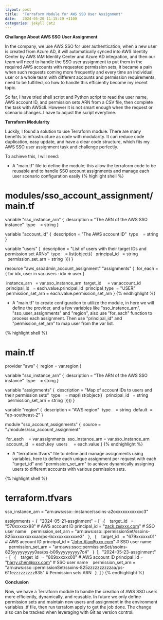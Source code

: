 ```yaml
---
layout: post
title:  "Terraform Module for AWS SSO User Assignment"
date:   2024-05-20 11:15:29 +1100
categories: jekyll Cat2
---
```


<b> Challange About AWS SSO User Assignment</b>

In the company, we use AWS SSO for user authentication; when a new user is created from Azure AD, it will automatically synced into AWS Identity Center by AWS IAM Identity Center  and Azure AD integration, and then our team will need to handle the SSO user assignment to put them in the required AWS accounts with requested permission sets, it became a pain when such requests coming more frequently and every time an individual user or a whole team with different accounts and permission requirements need to be fulfilled, so how to handle this efficiently become my recent topic.

So far, I have tried shell script and Python script to read the user name, AWS account ID, and permission sets ARN from a CSV file, then complete the task with AWScli. However it is not smart enough when the request or scenario changes. I have to adjust the script everytime.

<b> Terraform Modularity </b>

Luckily, I found a solution to use Terraform module. There are many benefits to infrastructure as code with modularity. It can reduce code duplication, easy update, and have a clear code structure, which fits my AWS SSO user assignment task and challenge perfectly.

To achieve this, I will need:

- A "main.tf" file to define the module; this allow the terraform code to be reusable and to handle SSO account assignments and manage each user scenario configuration easily
{% highlight shell %}
# modules/sso_account_assignment/main.tf

variable "sso_instance_arn" {
 description = "The ARN of the AWS SSO instance"
 type    = string
}

variable "account_id" {
 description = "The AWS account ID"
 type    = string
}

variable "users" {
 description = "List of users with their target IDs and permission set ARNs"
 type    = list(object({
  principal_id   = string
  permission_set_arn = string
 }))
}

resource "aws_ssoadmin_account_assignment" "assignments" {
 for_each = { for idx, user in var.users : idx => user }

 instance_arn   = var.sso_instance_arn
 target_id     = var.account_id
 principal_id   = each.value.principal_id
 principal_type  = "USER"
 permission_set_arn = each.value.permission_set_arn
}
{% endhighlight %}

- A "main.tf" to create configuration to utilize the module, in here we will define the provider, and a few variables like "sso_instance_arn", "sso_user_assignments" and "region", also use "for_each" function to process each assignment. Then use "principal_id" and "permission_set_arn" to map user from the var list.

{% highlight shell %}
# main.tf

provider "aws" {
 region = var.region
}

variable "sso_instance_arn" {
 description = "The ARN of the AWS SSO instance"
 type    = string
}

variable "assignments" {
 description = "Map of account IDs to users and their permission sets"
 type    = map(list(object({
  principal_id   = string
  permission_set_arn = string
 })))
}

variable "region" {
 description = "AWS region"
 type    = string
 default  = "ap-southeast-2"
}

module "sso_account_assignments" {
 source = "./modules/sso_account_assignment"

 for_each    = var.assignments
 sso_instance_arn = var.sso_instance_arn
 account_id   = each.key
 users     = each.value
}
{% endhighlight %}

- A "terraform.tfvars" file to define and manage assignments using variables, here to define each unique assignment per request with each "target_id" and "permission_set_arn" to achieve dynamically assigning users to different accounts with various permission sets.

{% highlight shell %}
# terraform.tfvars

sso_instance_arn = "arn:aws:sso:::instance/ssoins-a2oxxxxxxxxxxxc3"

assignments = {
 "2024-05-21-assginment" = [
  {
   target_id   = "570xxxxxx88"  # AWS account ID
   principal_id = "zack.z@xxx.com" # SSO user name 
   permission_set_arn = "arn:aws:sso:::permissionSet/ssoins-825xxxxxxxxxxaa/ps-6cxxxxxxxxxxe3"
  },
  {
   target_id   = "679xxxxxx01"  # AWS account ID
   principal_id = "John.Alax@xxx.com" # SSO user name 
   permission_set_arn = "arn:aws:sso:::permissionSet/ssoins-825yyyyyyyyy0aa/ps-b06yyyyyyyyy7c4"
  }
 ],
 "2024-05-23-assginment" = [
  {
   target_id   = "809xxxxxx00"  # AWS account ID
   principal_id = "harry.chen@xxx.com" # SSO user name 
   permission_set_arn = "arn:aws:sso:::permissionSet/ssoins-825zzzzzzzzzzaa/ps-611ezzzzzzzzz835" # Permission sets ARN
  }
 ]
}
{% endhighlight %}

<b> Conclusion</b>

Now, we have a Terraform module to handle the creation of AWS SSO users more efficiently, dynamically, and reusable. In future we only define permission sets and maintain new users and assignment in the environment variables .tf file, then run terrafom apply to get the job done. The change also can be tracked when leveraging with Git as version control. 





